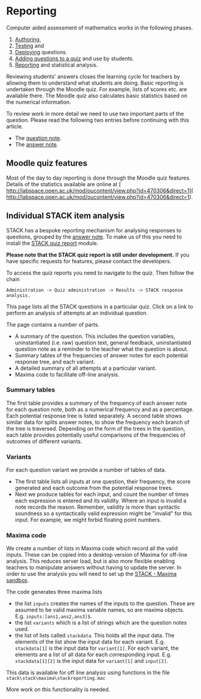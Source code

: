 # Reporting

Computer aided assessment of mathematics works in the following phases.

1. [Authoring](../Authoring/index.md),
2. [Testing](Testing.md) and
3. [Deploying](Deploying.md) questions.
4. [Adding questions to a quiz](Quiz.md) and use by students.
5. [Reporting](Reporting.md) and statistical analysis.

Reviewing students' answers closes the learning cycle for teachers by allowing them to understand what students are doing. Basic reporting is undertaken through the Moodle quiz.  For example, lists of scores etc. are available there.  The Moodle quiz also calculates basic statistics based on the numerical information.

To review work in more detail we need to use two important parts of the question. Please read the following two entries before continuing with this article.

* The [question note](Question_note.md).
* The [answer note](Potential_response_trees.md#Answer_note).

## Moodle quiz features ##

Most of the day to day reporting is done through the Moodle quiz features.  Details of the statistics available are online at [
http://labspace.open.ac.uk/mod/oucontent/view.php?id=470306&direct=1](
http://labspace.open.ac.uk/mod/oucontent/view.php?id=470306&direct=1).

## Individual STACK item analysis ##

STACK has a bespoke reporting mechanism for analysing responses to questions, grouped by the [answer note](Potential_response_trees.md#Answer_note).  To make us of this you need to install the [STACK quiz report](../Installation/index.md#Report) module.

**Please note that the STACK quiz report is still under development.**  If you have specific requests for features, please contact the developers.

To access the quiz reports you need to navigate to the quiz.  Then follow the chain

    Administration -> Quiz administration -> Results -> STACK response analysis.
    
This page lists all the STACK questions in a particular quiz.  Click on a link to perform an analysis of attempts at an individual question.

The page contains a number of parts.

* A summary of the question.  This includes the question variables, uninstantiated (i.e. raw) question text, general feedback, uninstantiated question note as a reminder to the teacher what the question is about.
* Summary tables of the frequencies of answer notes for each potential response tree, and each variant.
* A detailed summary of all attempts at a particular variant.
* Maxima code to facilitate off-line analysis.

### Summary tables ###

The first table provides a summary of the frequency of each answer note for each question note, both as a numerical frequency and as a percentage.  Each potential response tree is listed separately.  A second table shows similar data for splits answer notes, to show the frequency each branch of the tree is traversed.  Depending on the form of the trees in the question, each table provides potentially useful comparisons of the frequencies of outcomes of different variants.

### Variants ###

For each question variant we provide a number of tables of data.

* The first table lists all inputs at one question, their frequency, the score generated and each outcome from the potential response trees.
* Next we produce tables for each input, and count the number of times each expression is entered and its validity.  Where an input is invalid a note records the reason.  Remember, validity is more than syntactic soundness so a syntactically valid expression might be "invalid" for this input. For example, we might forbid floating point numbers.

### Maxima code ###

We create a number of lists in Maxima code which record all the valid inputs.   These can be copied into a desktop version of Maxima for off-line analysis.  This reduces server load, but is also more flexible enabling teachers to manipulate answers without having to update the server.  In order to use the analysis you will need to set up the [STACK - Maxima sandbox](../CAS/STACK-Maxima_sandbox.md).

The code generates three maxima lists

* the list `inputs` creates the names of the inputs to the question. These are assumed to be valid maxima variable names, so are maxima objects.  E.g. `inputs:[ans1,ans2,ans3]$`.
* the list `variants` which is a list of strings which are the question notes used.
* the list of lists called `stackdata`. This holds all the input data.  The elements of the list show the input data for each variant.  E.g. `stackdata[1]` is the input data for `variant[1]`.  For each variant, the elements are a list of all data for each corresponding input.  E.g. `stackdata[1][2]` is the input data for `variant[1]` and `input[2]`.  

This data is available for off line analysis using functions in the file `stack\stack\maxima\stackreporting.mac`

More work on this functionality is needed.
